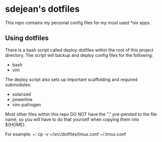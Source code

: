 sdejean's dotfiles
==================
This repo contains my personal config files for my most used *nix apps.

Using dotfiles
--------------
There is a bash script called deploy-dotfiles within the root of this project 
directory.  The script will backup and deploy config files for the following:
* bash
* vim

The deploy script also sets up important scaffolding and required submodules:
* solarized
* powerline
* vim-pathogen

Most other files within this repo DO NOT have the "." pre-pended to the file 
name, so you will have to do that yourself when copying them into ${HOME}.

For example:
    ~: cp -v ~/src/dotfiles/tmux.conf ~/.tmux.conf

